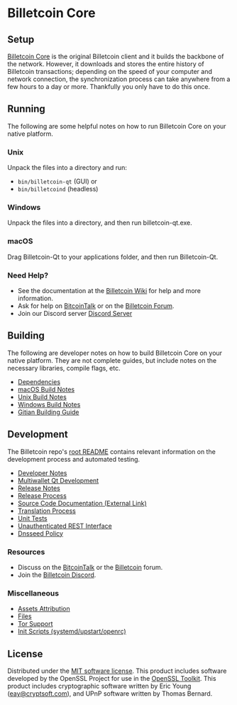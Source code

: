 Billetcoin Core
=============

Setup
---------------------
[Billetcoin Core](http://billetcoin.org/wallet) is the original Billetcoin client and it builds the backbone of the network. However, it downloads and stores the entire history of Billetcoin transactions; depending on the speed of your computer and network connection, the synchronization process can take anywhere from a few hours to a day or more. Thankfully you only have to do this once.

Running
---------------------
The following are some helpful notes on how to run Billetcoin Core on your native platform.

### Unix

Unpack the files into a directory and run:

- `bin/billetcoin-qt` (GUI) or
- `bin/billetcoind` (headless)

### Windows

Unpack the files into a directory, and then run billetcoin-qt.exe.

### macOS

Drag Billetcoin-Qt to your applications folder, and then run Billetcoin-Qt.

### Need Help?

* See the documentation at the [Billetcoin Wiki](https://github.com/Billetcoin-Project/Billetcoin/wiki)
for help and more information.
* Ask for help on [BitcoinTalk](https://bitcointalk.org/index.php?topic=1262920.0) or on the [Billetcoin Forum](http://forum.billetcoin.org/).
* Join our Discord server [Discord Server](https://discord.billetcoin.org)

Building
---------------------
The following are developer notes on how to build Billetcoin Core on your native platform. They are not complete guides, but include notes on the necessary libraries, compile flags, etc.

- [Dependencies](dependencies.md)
- [macOS Build Notes](build-osx.md)
- [Unix Build Notes](build-unix.md)
- [Windows Build Notes](build-windows.md)
- [Gitian Building Guide](gitian-building.md)

Development
---------------------
The Billetcoin repo's [root README](/README.md) contains relevant information on the development process and automated testing.

- [Developer Notes](developer-notes.md)
- [Multiwallet Qt Development](multiwallet-qt.md)
- [Release Notes](release-notes.md)
- [Release Process](release-process.md)
- [Source Code Documentation (External Link)](https://www.fuzzbawls.pw/billetcoin/doxygen/)
- [Translation Process](translation_process.md)
- [Unit Tests](unit-tests.md)
- [Unauthenticated REST Interface](REST-interface.md)
- [Dnsseed Policy](dnsseed-policy.md)

### Resources
* Discuss on the [BitcoinTalk](https://bitcointalk.org/index.php?topic=1262920.0) or the [Billetcoin](http://forum.billetcoin.org/) forum.
* Join the [Billetcoin Discord](https://discord.billetcoin.org).

### Miscellaneous
- [Assets Attribution](assets-attribution.md)
- [Files](files.md)
- [Tor Support](tor.md)
- [Init Scripts (systemd/upstart/openrc)](init.md)

License
---------------------
Distributed under the [MIT software license](/COPYING).
This product includes software developed by the OpenSSL Project for use in the [OpenSSL Toolkit](https://www.openssl.org/). This product includes
cryptographic software written by Eric Young ([eay@cryptsoft.com](mailto:eay@cryptsoft.com)), and UPnP software written by Thomas Bernard.
